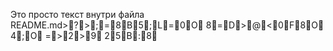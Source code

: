 Это просто текст внутри файла README.md>?>;=8B5;L=0O  8=D>@<0F8O  4;O  =>2>9  25B:8 
 